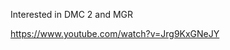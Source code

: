 Interested in DMC 2 and MGR 
<!---
sheer-will/sheer-will is a ✨ special ✨ repository because its `README.md` (this file) appears on your GitHub profile.
You can click the Preview link to take a look at your changes.
--->
https://www.youtube.com/watch?v=Jrg9KxGNeJY
